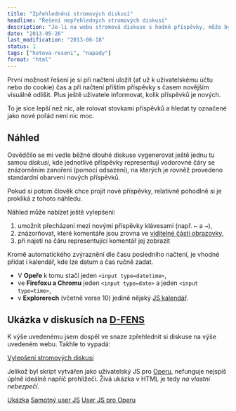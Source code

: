 ```yaml
---
title: "Zpřehlednění stromových diskusí"
headline: "Řešení nepřehledných stromových diskusí"
description: "Je-li na webu stromová diskuse s hodně příspěvky, může být pro diskutující obtížné udržet přehled, co četli a co ne."
date: "2013-05-26"
last_modification: "2013-06-18"
status: 1
tags: ["hotova-reseni", "napady"]
format: "html"
---
```


<!--<p class='right'><img class='border' src='/files/nahled-diskuse/nahled.png'>-->
<p>První možnost řešení je si při načtení uložit (ať už k uživatelskému účtu nebo do cookie) čas a při načtení příštím příspěvky s časem novějším visuálně odlišit. Plus ještě uživatele informovat, kolik příspěvků je nových.
<p>To je sice lepší než nic, ale rolovat stovkami příspěvků a hledat ty označené jako nové pořád není nic moc. 

<h2 id=nahled>Náhled</h2>
<p>Osvědčilo se mi vedle běžné dlouhé diskuse vygenerovat ještě jednu tu samou <i>diskusi</i>, kde jednotlivé příspěvky representují vodorovné čáry se znázorněním zanoření (pomocí odsazení), na kterých je rovněž provedeno standardní obarvení nových příspěvků.
<p>Pokud si potom člověk chce projít nové příspěvky, relativně pohodlně si je prokliká z tohoto náhledu.

<p>Náhled může nabízet ještě vylepšení:
<ol>
<li>umožnit přecházení mezi novými příspěvky klávesami (např. <kbd>←</kbd> a <kbd>→</kbd>),
<li>znázorňovat, které komentáře jsou zrovna ve <a href='/zvyrazneni-odrolovani'>viditelné části obrazovky</a>,
<li>při najetí na čáru representující komentář jej zobrazit
</ol>

<p>Kromě automatického zvýraznění dle času posledního načtení, je vhodné přidat i kalendář, kde lze datum a čas ručně zadat. <ul><li>V <b>Opeře</b> k tomu stačí jeden <code>&lt;input type=datetime></code>, 
<li>ve <b>Firefoxu a Chromu</b> jeden <code>&lt;input type=date></code> a jeden <code>&lt;input type=time></code>,
<li>v <b>Explorerech</b> (včetně verse 10) jedině nějaký <a href='https://www.google.cz/search?q=js+date+picker'>JS kalendář</a>.
</ul>

<!--<p class=live><input type=datetime>-->

<h2 id=ukazka>Ukázka v diskusích na <a href='http://www.dfens-cz.com/'>D-FENS</a></h2>
<p>K výše uvedenému jsem dospěl ve snaze zpřehlednit si diskuse na výše uvedeném webu. Takhle to vypadá:</p>

<a href="https://www.youtube.com/watch?v=m_t4_6eHFdk" class="yt">Vylepšení stromových diskusí</a>

<p>Jelikož byl skript vytvářen jako uživatelský JS pro <a href='/opera'>Operu</a>, nefunguje nejspíš úplně ideálně napříč prohlížeči. Živá ukázka v HTML je tedy <i>na vlastní nebezpečí</i>.
<p><a href='http://kod.djpw.cz/uuhb-' rel=nofollow class=button>Ukázka</a> <a href="http://jecas.cz/files/df/df.js" class="button">Samotný user JS</a> <a href="http://jecas.cz/files/df/df-opera.js" class="button">User JS pro Operu</a>
